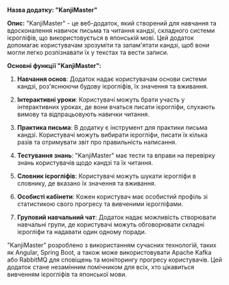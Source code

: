 **Назва додатку: "KanjiMaster"**

**Опис:**
"KanjiMaster" - це веб-додаток, який створений для навчання та вдосконалення навичок письма та читання кандзі, складного системи ієрогліфів, що використовується в японській мові. Цей додаток допомагає користувачам зрозуміти та запам'ятати кандзі, щоб вони могли легко розпізнавати їх у текстах та вести записи.

**Основні функції "KanjiMaster":**

1. **Навчання основ**: Додаток надає користувачам основи системи кандзі, роз'яснюючи будову ієрогліфів, їх значення та вживання.

2. **Інтерактивні уроки**: Користувачі можуть брати участь у інтерактивних уроках, де вони вчаться писати ієрогліфи, слухають вимову та відпрацьовують навички читання.

3. **Практика письма**: В додатку є інструмент для практики письма кандзі. Користувачі можуть вибирати ієрогліфи, писати їх кілька разів та отримувати звіт про правильність написання.

4. **Тестування знань**: "KanjiMaster" має тести та вправи на перевірку знань користувачів щодо кандзі та їх читання.

5. **Словник ієрогліфів**: Користувачі можуть шукати ієрогліфи в словнику, де вказано їх значення та вживання.

6. **Особисті кабінети**: Кожен користувач має особистий профіль зі статистикою свого прогресу та вивченими ієрогліфами.

7. **Груповий навчальний чат**: Додаток надає можливість створювати навчальні групи, де користувачі можуть обговорювати складні ієрогліфи та надавати один одному поради.

"KanjiMaster" розроблено з використанням сучасних технологій, таких як Angular, Spring Boot, а також може використовувати Apache Kafka або RabbitMQ для сповіщень та моніторингу прогресу користувачів. Цей додаток стане незамінним помічником для всіх, хто цікавиться вивченням ієрогліфів та японської мови.

